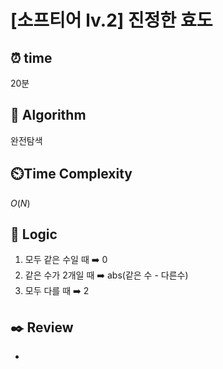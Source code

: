 # [소프티어 lv.2] 진정한 효도
 
## ⏰  **time**

20분

## :pushpin: **Algorithm**

완전탐색

## ⏲️**Time Complexity**

$O(N)$

## :round_pushpin: **Logic**

1. 모두 같은 수일 때 ➡️ 0
2. 같은 수가 2개일 때 ➡️ abs(같은 수  - 다른수)
3. 모두 다를 때 ➡️ 2

## :black_nib: **Review**
- 

